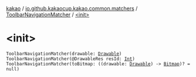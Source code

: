 [kakao](../../index.md) / [io.github.kakaocup.kakao.common.matchers](../index.md) / [ToolbarNavigationMatcher](index.md) / [&lt;init&gt;](./-init-.md)

# &lt;init&gt;

`ToolbarNavigationMatcher(drawable: `[`Drawable`](https://developer.android.com/reference/android/graphics/drawable/Drawable.html)`)`
`ToolbarNavigationMatcher(@DrawableRes resId: `[`Int`](https://kotlinlang.org/api/latest/jvm/stdlib/kotlin/-int/index.html)`)`
`ToolbarNavigationMatcher(toBitmap: ((drawable: `[`Drawable`](https://developer.android.com/reference/android/graphics/drawable/Drawable.html)`) -> `[`Bitmap`](https://developer.android.com/reference/android/graphics/Bitmap.html)`)? = null)`